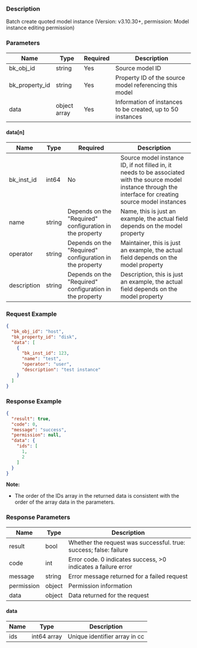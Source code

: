 ### Description

Batch create quoted model instance (Version: v3.10.30+, permission: Model instance editing permission)

### Parameters

| Name           | Type         | Required | Description                                                |
|----------------|--------------|----------|------------------------------------------------------------|
| bk_obj_id      | string       | Yes      | Source model ID                                            |
| bk_property_id | string       | Yes      | Property ID of the source model referencing this model     |
| data           | object array | Yes      | Information of instances to be created, up to 50 instances |

#### data[n]

| Name        | Type   | Required                                                | Description                                                                                                                                                    |
|-------------|--------|---------------------------------------------------------|----------------------------------------------------------------------------------------------------------------------------------------------------------------|
| bk_inst_id  | int64  | No                                                      | Source model instance ID, if not filled in, it needs to be associated with the source model instance through the interface for creating source model instances |
| name        | string | Depends on the "Required" configuration in the property | Name, this is just an example, the actual field depends on the model property                                                                                  |
| operator    | string | Depends on the "Required" configuration in the property | Maintainer, this is just an example, the actual field depends on the model property                                                                            |
| description | string | Depends on the "Required" configuration in the property | Description, this is just an example, the actual field depends on the model property                                                                           |

### Request Example

```json
{
  "bk_obj_id": "host",
  "bk_property_id": "disk",
  "data": [
    {
      "bk_inst_id": 123,
      "name": "test",
      "operator": "user",
      "description": "test instance"
    }
  ]
}
```

### Response Example

```json
{
  "result": true,
  "code": 0,
  "message": "success",
  "permission": null,
  "data": {
    "ids": [
      1,
      2
    ]
  }
}
```

**Note:**

- The order of the IDs array in the returned data is consistent with the order of the array data in the parameters.

### Response Parameters

| Name       | Type   | Description                                                       |
|------------|--------|-------------------------------------------------------------------|
| result     | bool   | Whether the request was successful. true: success; false: failure |
| code       | int    | Error code. 0 indicates success, >0 indicates a failure error     |
| message    | string | Error message returned for a failed request                       |
| permission | object | Permission information                                            |
| data       | object | Data returned for the request                                     |

#### data

| Name | Type        | Description                   |
|------|-------------|-------------------------------|
| ids  | int64 array | Unique identifier array in cc |
